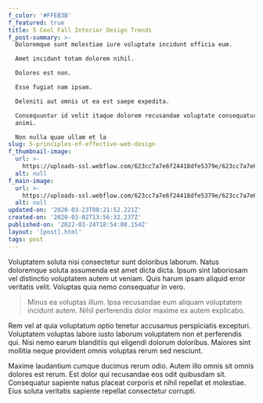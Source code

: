 ```yaml
---
f_color: '#FFEB3B'
f_featured: true
title: 5 Cool Fall Interior Design Trends
f_post-summary: >-
  Doloremque sunt molestiae iure voluptate incidunt officia eum.

  Amet incidunt totam dolorem nihil.

  Dolores est non.

  Esse fugiat nam ipsam.

  Deleniti aut omnis ut ea est saepe expedita.

  Consequuntur id velit itaque dolorem recusandae voluptate consequatur non
  animi.

  Non nulla quae ullam et la
slug: 5-principles-of-effective-web-design
f_thumbnail-image:
  url: >-
    https://uploads-ssl.webflow.com/623cc7a7e6f24418dfe5379e/623cc7a7e6f244011ee5381f_1583157388496-image20.jpg
  alt: null
f_main-image:
  url: >-
    https://uploads-ssl.webflow.com/623cc7a7e6f24418dfe5379e/623cc7a7e6f2449d0fe53847_1b.jpg
  alt: null
updated-on: '2020-03-23T08:21:52.221Z'
created-on: '2020-03-02T13:56:32.237Z'
published-on: '2022-03-24T18:54:08.154Z'
layout: '[post].html'
tags: post
---
```


Voluptatem soluta nisi consectetur sunt doloribus laborum. Natus doloremque soluta assumenda est amet dicta dicta. Ipsum sint laboriosam vel distinctio voluptatem autem ut veniam. Quis harum ipsam aliquid error veritatis velit. Voluptas quia nemo consequatur in vero.

> Minus ea voluptas illum. Ipsa recusandae eum aliquam voluptatem incidunt autem. Nihil perferendis dolor maxime ex autem explicabo.

Rem vel at quia voluptatum optio tenetur accusamus perspiciatis excepturi. Voluptatem voluptas labore iusto laborum voluptatem non et perferendis qui. Nisi nemo earum blanditiis qui eligendi dolorum doloribus. Maiores sint mollitia neque provident omnis voluptas rerum sed nesciunt.

Maxime laudantium cumque ducimus rerum odio. Autem illo omnis sit omnis dolores est rerum. Est dolor qui recusandae eos odit quibusdam sit. Consequatur sapiente natus placeat corporis et nihil repellat et molestiae. Eius soluta veritatis sapiente repellat consectetur corrupti.
